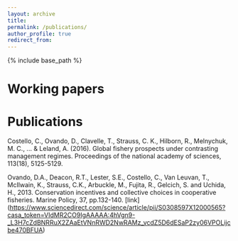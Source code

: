 ```yaml
---
layout: archive
title:
permalink: /publications/
author_profile: true
redirect_from:
---
```


{% include base_path %}

Working papers
======

Publications
======
Costello, C., Ovando, D., Clavelle, T., Strauss, C. K., Hilborn, R., Melnychuk, M. C., ... & Leland, A. (2016). Global fishery prospects under contrasting management regimes. Proceedings of the national academy of sciences, 113(18), 5125-5129.


Ovando, D.A., Deacon, R.T., Lester, S.E., Costello, C., Van Leuvan, T., McIlwain, K., Strauss, C.K., Arbuckle, M., Fujita, R., Gelcich, S. and Uchida, H., 2013. Conservation incentives and collective choices in cooperative fisheries. Marine Policy, 37, pp.132-140. [link] (https://www.sciencedirect.com/science/article/pii/S0308597X12000565?casa_token=VIdMR2CO9IgAAAAA:4hVgn9-_L3H7cZdBNRRuX2ZAaEtVNnRWD2NwRAMz_vcdZ5D6dESaP2zy06VPOLijcbe470BFUA)

